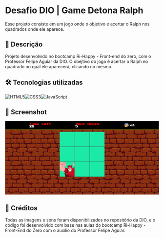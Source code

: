 # Desafio DIO | Game Detona Ralph

Esse projeto consiste em um jogo onde o objetivo é acertar o Ralph nos quadrados onde ele aparece.

## 📝 Descrição
Projeto desenvolvido no bootcamp Ri-Happy - Front-end do zero, com o Professor Felipe Aguiar da DIO.
O obejtivo do jogo é acertar o Ralph no quadrado no qual ele aparecerá, clicando no mesmo.

## 🛠 Tecnologias utilizadas

![HTML5](https://img.shields.io/badge/HTML5-E34F26?style=for-the-badge&logo=html5&logoColor=white)![CSS3](https://img.shields.io/badge/CSS3-1572B6?style=for-the-badge&logo=css3&logoColor=white)![JavaScript](https://img.shields.io/badge/JavaScript-F7DF1E?style=for-the-badge&logo=javascript&logoColor=black)

## 📸 Screenshot

<img src="detona-ralph-aula/screenshot.jpg"/>

## 📌 Créditos

Todas as imagens e sons foram disponibilizados no repositório da DIO, e o código foi desenvolvido com base nas aulas do bootcamp Ri-Happy - Front-End do Zero com o auxílio do Professor Felipe Aguiar.
